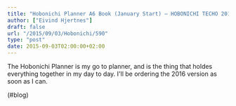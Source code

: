 ```yaml
---
title: "Hobonichi Planner A6 Book (January Start) – HOBONICHI TECHO 2016 | The Cramped"
author: ["Eivind Hjertnes"]
draft: false
url: "/2015/09/03/Hobonichi/590"
type: "post"
date: 2015-09-03T02:00:00+02:00
---
```


The Hobonichi Planner is my go to planner, and is the thing that holdes
everything together in my day to day. I'll be ordering the 2016 version
as soon as I can.

(#blog)
